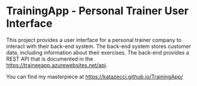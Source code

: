 # TrainingApp - Personal Trainer User Interface

This project provides a user interface for a personal trainer company to interact with their back-end system. The back-end system stores customer data, including information about their exercises. The back-end provides a REST API that is documented in the https://traineeapp.azurewebsites.net/api.

You can find my masterpiece at https://katazecci.github.io/TrainingApp/ 
